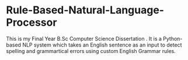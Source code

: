# Rule-Based-Natural-Language-Processor
This is my Final Year B.Sc Computer Science Dissertation . It is a Python-based NLP system which takes an English sentence as an input to detect spelling and grammartical errors using custom English Grammar rules.
